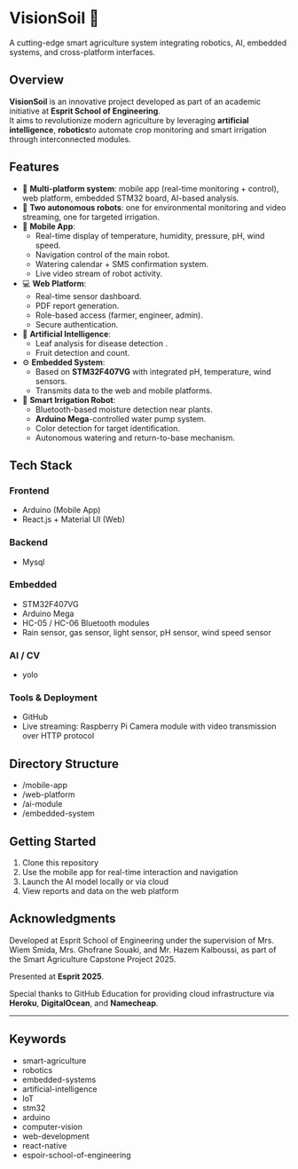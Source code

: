 
# VisionSoil 🌱  
A cutting-edge smart agriculture system integrating robotics, AI, embedded systems, and cross-platform interfaces.

## Overview  
**VisionSoil** is an innovative project developed as part of an academic initiative at **Esprit School of Engineering**.  
It aims to revolutionize modern agriculture by leveraging **artificial intelligence**, **robotics**to automate crop monitoring and smart irrigation through interconnected modules.

## Features  
- 🔧 **Multi-platform system**: mobile app (real-time monitoring + control), web platform, embedded STM32 board, AI-based analysis.
- 🤖 **Two autonomous robots**: one for environmental monitoring and video streaming, one for targeted irrigation.
- 📱 **Mobile App**:  
  - Real-time display of temperature, humidity, pressure, pH, wind speed.  
  - Navigation control of the main robot.  
  - Watering calendar + SMS confirmation system.  
  - Live video stream of robot activity.
- 💻 **Web Platform**:
  - Real-time sensor dashboard.  
  - PDF report generation.  
  - Role-based access (farmer, engineer, admin).  
  - Secure authentication.
- 🧠 **Artificial Intelligence**:  
  - Leaf analysis for disease detection .  
  - Fruit detection and count.
- ⚙️ **Embedded System**:
  - Based on **STM32F407VG** with integrated pH, temperature, wind sensors.  
  - Transmits data to the web and mobile platforms.
- 🚜 **Smart Irrigation Robot**:
  - Bluetooth-based moisture detection near plants.  
  - **Arduino Mega**-controlled water pump system.  
  - Color detection for target identification.  
  - Autonomous watering and return-to-base mechanism.

## Tech Stack  
### Frontend  
- Arduino (Mobile App)  
- React.js + Material UI (Web)  

### Backend  
- Mysql 

### Embedded  
- STM32F407VG  
- Arduino Mega  
- HC-05 / HC-06 Bluetooth modules  
- Rain sensor, gas sensor, light sensor, pH sensor, wind speed sensor 

### AI / CV  
- yolo  

### Tools & Deployment  
- GitHub  
- Live streaming: Raspberry Pi Camera module with video transmission over HTTP protocol

## Directory Structure  
- /mobile-app
- /web-platform
- /ai-module
- /embedded-system


## Getting Started  
1. Clone this repository  
2. Use the mobile app for real-time interaction and navigation  
3. Launch the AI model locally or via cloud  
4. View reports and data on the web platform  

## Acknowledgments  
Developed at Esprit School of Engineering under the supervision of Mrs. Wiem Smida, Mrs. Ghofrane Souaki, and Mr. Hazem Kalboussi, as part of the Smart Agriculture Capstone Project 2025.

Presented at **Esprit 2025**.  

Special thanks to GitHub Education for providing cloud infrastructure via **Heroku**, **DigitalOcean**, and **Namecheap**.

---

## Keywords  
- smart-agriculture  
- robotics  
- embedded-systems  
- artificial-intelligence  
- IoT  
- stm32  
- arduino  
- computer-vision  
- web-development  
- react-native  
- espoir-school-of-engineering  
